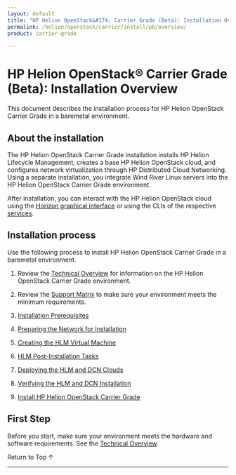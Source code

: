 ```yaml
---
layout: default
title: "HP Helion OpenStack&#174; Carrier Grade (Beta): Installation Overivew"
permalink: /helion/openstack/carrier/install/pb/overview/
product: carrier-grade

---
```

<!--UNDER REVISION-->


<script>

function PageRefresh {
onLoad="window.refresh"
}

PageRefresh();

</script>

# HP Helion OpenStack&#174; Carrier Grade (Beta): Installation Overview

This document describes the installation process for HP Helion OpenStack Carrier Grade in a baremetal environment. 

## About the installation 

The HP Helion OpenStack Carrier Grade installation installs HP Helion Lifecycle Management, creates a base HP Helion OpenStack cloud, and configures network virtualization through HP Distributed Cloud Networking. Using a separate installation, you integrate Wind River Linux servers into the HP Helion OpenStack Carrier Grade environment.

After installation, you can interact with the HP Helion OpenStack cloud using the [Horizon graphical interface](/helion/openstack/carrier/services/horizon/overview/) or using the CLIs of the respective [services](/helion/openstack/carrier/services/overview/). 

## Installation process

Use the following process to install HP Helion OpenStack Carrier Grade in a baremetal environment. 

1. Review the [Technical Overview](/helion/openstack/carrier/technical-overview/) for information on the HP Helion OpenStack Carrier Grade environment.

2. Review the [Support Matrix](/helion/openstack/carrier/support-matrix/) to make sure your environment meets the minimum requirements.

3. [Installation Prerequisites](/helion/openstack/carrier/install/pb/prereqs/)

4. [Preparing the Network for Installation](/helion/openstack/carrier/install/pb/network/prepare/)

5. [Creating the HLM Virtual Machine](/helion/openstack/carrier/install/pb/hlm-vm/)

6. [HLM Post-Installation Tasks](/helion/openstack/carrier/install/pb/workarounds/)

7. [Deploying the HLM and DCN Clouds](/helion/openstack/carrier/install/pm/hlm-cloud/)

8. [Verifying the HLM and DCN Installation](/helion/openstack/carrier/install/pb/verify/)

9. [Install HP Helion OpenStack Carrier Grade](http://gaf2871b9d2d13cf45c1306b35bf01764.cdn.hpcloudsvc.com/HP_Helion_OpenStack_Carrier_Grade_Software_Install.pdf)


## First Step ##

Before you start, make sure your environment meets the hardware and software requirements. See the [Technical Overview](/helion/openstack/carrier/technical-overview/).

<a href="#top" style="padding:14px 0px 14px 0px; text-decoration: none;"> Return to Top &#8593; </a>
 
----
